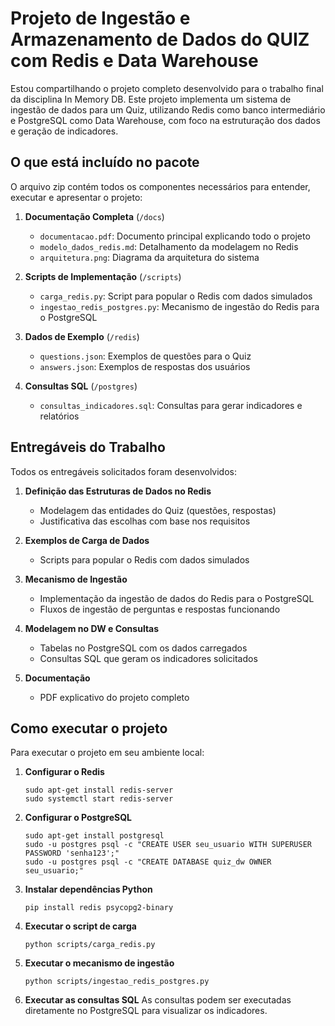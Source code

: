 # Projeto de Ingestão e Armazenamento de Dados do QUIZ com Redis e Data Warehouse


Estou compartilhando o projeto completo desenvolvido para o trabalho final da disciplina In Memory DB. 
Este projeto implementa um sistema de ingestão de dados para um Quiz, utilizando Redis como banco intermediário 
e PostgreSQL como Data Warehouse, com foco na estruturação dos dados e geração de indicadores.

## O que está incluído no pacote

O arquivo zip contém todos os componentes necessários para entender, executar e apresentar o projeto:

1. **Documentação Completa** (`/docs`)
   - `documentacao.pdf`: Documento principal explicando todo o projeto
   - `modelo_dados_redis.md`: Detalhamento da modelagem no Redis
   - `arquitetura.png`: Diagrama da arquitetura do sistema

2. **Scripts de Implementação** (`/scripts`)
   - `carga_redis.py`: Script para popular o Redis com dados simulados
   - `ingestao_redis_postgres.py`: Mecanismo de ingestão do Redis para o PostgreSQL

3. **Dados de Exemplo** (`/redis`)
   - `questions.json`: Exemplos de questões para o Quiz
   - `answers.json`: Exemplos de respostas dos usuários

4. **Consultas SQL** (`/postgres`)
   - `consultas_indicadores.sql`: Consultas para gerar indicadores e relatórios

## Entregáveis do Trabalho

Todos os entregáveis solicitados foram desenvolvidos:

1. **Definição das Estruturas de Dados no Redis**
   - Modelagem das entidades do Quiz (questões, respostas)
   - Justificativa das escolhas com base nos requisitos

2. **Exemplos de Carga de Dados**
   - Scripts para popular o Redis com dados simulados

3. **Mecanismo de Ingestão**
   - Implementação da ingestão de dados do Redis para o PostgreSQL
   - Fluxos de ingestão de perguntas e respostas funcionando

4. **Modelagem no DW e Consultas**
   - Tabelas no PostgreSQL com os dados carregados
   - Consultas SQL que geram os indicadores solicitados

5. **Documentação**
   - PDF explicativo do projeto completo

## Como executar o projeto

Para executar o projeto em seu ambiente local:

1. **Configurar o Redis**
   ```
   sudo apt-get install redis-server
   sudo systemctl start redis-server
   ```

2. **Configurar o PostgreSQL**
   ```
   sudo apt-get install postgresql
   sudo -u postgres psql -c "CREATE USER seu_usuario WITH SUPERUSER PASSWORD 'senha123';"
   sudo -u postgres psql -c "CREATE DATABASE quiz_dw OWNER seu_usuario;"
   ```

3. **Instalar dependências Python**
   ```
   pip install redis psycopg2-binary
   ```

4. **Executar o script de carga**
   ```
   python scripts/carga_redis.py
   ```

5. **Executar o mecanismo de ingestão**
   ```
   python scripts/ingestao_redis_postgres.py
   ```

6. **Executar as consultas SQL**
   As consultas podem ser executadas diretamente no PostgreSQL para visualizar os indicadores.
